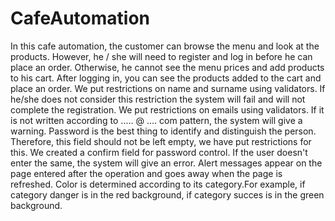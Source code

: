 # CafeAutomation

In this cafe automation, the customer can browse the menu and look at the products. However, he / she will need to register and log in before he can place an order. Otherwise, he cannot see the menu prices and add products to his cart. After logging in, you can see the products added to the cart and place an order.
We put restrictions on name and surname using validators. If he/she does not consider this restriction the system will fail and will not complete the registration.
We put restrictions on emails using validators. If it is not written according to ..... @ .... com pattern, the system will give a warning.
 Password is the best thing to identify and distinguish the person. Therefore, this field should not be left empty, we have put restrictions for this.
We created a confirm field for password control. If the user doesn't enter the same, the system will give an error.
Alert messages appear on the page entered after the operation and goes away when the page is refreshed. Color is determined according to its category.For example, if category danger is in the red background, if category succes is in the green background.
